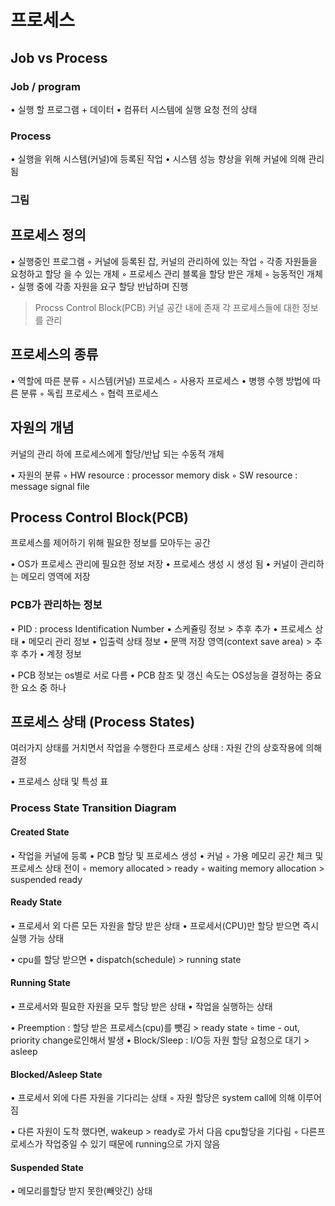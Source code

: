 # 프로세스

## Job vs Process
### Job / program
• 실행 할 프로그램 + 데이터
• 컴퓨터 시스템에 실행 요청 전의 상태

### Process
• 실행을 위해 시스템(커널)에 등록된 작업
• 시스템 성능 향상을 위해 커널에 의해 관리됨

### 그림

## 프로세스 정의
• 실행중인 프로그램
	◦ 커널에 등록된 잡, 커널의 관리하에 있는 작업
	◦ 각종 자원들을 요청하고 할당 을 수 있는 개체
	◦ 프로세스 관리 블록을 할당 받은 개체
	◦ 능동적인 개체
		‣ 실행 중에 각종 자원을 요구 할당 반납하며 진행
> Procss Control Block(PCB)
> 커널 공간 내에 존재
> 각 프로세스들에 대한 정보를 관리

## 프로세스의 종류
• 역할에 따른 분류
	◦ 시스템(커널) 프로세스
	◦ 사용자 프로세스
• 병행 수행 방법에 따른 분류
	◦ 독립 프로세스
	◦ 협력 프로세스

## 자원의 개념
커널의 관리 하에 프로세스에게 할당/반납 되는 수동적 개체

• 자원의 분류
	◦ HW resource : processor memory disk
	◦ SW resource : message signal file

## Process Control Block(PCB)
프로세스를 제어하기 위해 필요한 정보를 모아두는 공간

• OS가 프로세스 관리에 필요한 정보 저장
• 프로세스 생성 시 생성 됨
• 커널이 관리하는 메모리 영역에 저장

### PCB가 관리하는 정보
• PID : process Identification Number
• 스케쥴링 정보 > 추후 추가
• 프로세스 상태
• 메모리 관리 정보
• 입출력 상태 정보
• 문맥 저장 영역(context save area) > 추후 추가
• 계정 정보

• PCB 정보는 os별로 서로 다름
• PCB 참조 및 갱신 속도는 OS성능을 결정하는 중요한 요소 중 하나

## 프로세스 상태 (Process States)
여러가지 상태를 거치면서 작업을 수행한다
프로세스 상태 : 자원 간의 상호작용에 의해 결정

• 프로세스 상태 및 특성 표

### Process State Transition Diagram
#### Created State
• 작업을 커널에 등록
• PCB 할당 및 프로세스 생성
• 커널
	◦ 가용 메모리 공간 체크 및 프로세스 상태 전이
	◦ memory allocated > ready
	◦ waiting memory allocation > suspended ready

#### Ready State
• 프로세서 외 다른 모든 자원을 할당 받은 상태
• 프로세서(CPU)만 할당 받으면 즉시 실행 가능 상태

• cpu를 할당 받으면
• dispatch(schedule) > running state

#### Running State
• 프로세서와 필요한 자원을 모두 할당 받은 상태
• 작업을 실행하는 상태

• Preemption : 할당 받은 프로세스(cpu)를 뺏김 > ready state
	◦ time - out, priority change로인해서 발생
• Block/Sleep : I/O등 자원 할당 요청으로 대기 > asleep 

#### Blocked/Asleep State
• 프로세서 외에 다른 자원을 기다리는 상태
	◦ 자원 할당은 system call에 의해 이루어짐

• 다른 자원이 도착 했다면, wakeup > ready로 가서 다음 cpu할당을 기다림
	◦ 다른프로세스가 작업중일 수 있기 때문에 running으로 가지 않음

#### Suspended State
• 메모리를할당 받지 못한(빼앗긴) 상태
